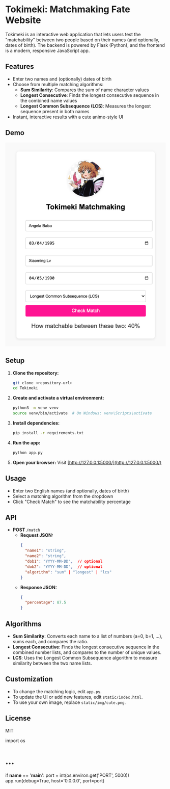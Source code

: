 # Tokimeki: Matchmaking Fate Website

Tokimeki is an interactive web application that lets users test the "matchability" between two people based on their names (and optionally, dates of birth). The backend is powered by Flask (Python), and the frontend is a modern, responsive JavaScript app.

## Features
- Enter two names and (optionally) dates of birth
- Choose from multiple matching algorithms:
  - **Sum Similarity**: Compares the sum of name character values
  - **Longest Consecutive**: Finds the longest consecutive sequence in the combined name values
  - **Longest Common Subsequence (LCS)**: Measures the longest sequence present in both names
- Instant, interactive results with a cute anime-style UI

## Demo
![screenshot](static/img/demo.png)

## Setup
1. **Clone the repository:**
   ```bash
   git clone <repository-url>
   cd Tokimeki
   ```
2. **Create and activate a virtual environment:**
   ```bash
   python3 -m venv venv
   source venv/bin/activate  # On Windows: venv\Scripts\activate
   ```
3. **Install dependencies:**
   ```bash
   pip install -r requirements.txt
   ```
4. **Run the app:**
   ```bash
   python app.py
   ```
5. **Open your browser:**
   Visit [http://127.0.0.1:5000/](http://127.0.0.1:5000/)

## Usage
- Enter two English names (and optionally, dates of birth)
- Select a matching algorithm from the dropdown
- Click "Check Match" to see the matchability percentage

## API
- **POST** `/match`
  - **Request JSON:**
    ```json
    {
      "name1": "string",
      "name2": "string",
      "dob1": "YYYY-MM-DD",  // optional
      "dob2": "YYYY-MM-DD",  // optional
      "algorithm": "sum" | "longest" | "lcs"
    }
    ```
  - **Response JSON:**
    ```json
    {
      "percentage": 87.5
    }
    ```

## Algorithms
- **Sum Similarity**: Converts each name to a list of numbers (a=0, b=1, ...), sums each, and compares the ratio.
- **Longest Consecutive**: Finds the longest consecutive sequence in the combined number lists, and compares to the number of unique values.
- **LCS**: Uses the Longest Common Subsequence algorithm to measure similarity between the two name lists.

## Customization
- To change the matching logic, edit `app.py`.
- To update the UI or add new features, edit `static/index.html`.
- To use your own image, replace `static/img/cute.png`.

## License
MIT 

import os
# ...
if __name__ == '__main__':
    port = int(os.environ.get('PORT', 5000))
    app.run(debug=True, host='0.0.0.0', port=port) 